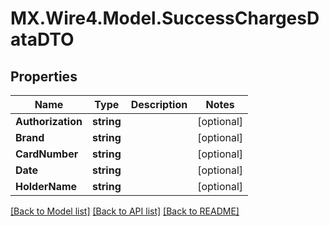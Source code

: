 # MX.Wire4.Model.SuccessChargesDataDTO
## Properties

Name | Type | Description | Notes
------------ | ------------- | ------------- | -------------
**Authorization** | **string** |  | [optional] 
**Brand** | **string** |  | [optional] 
**CardNumber** | **string** |  | [optional] 
**Date** | **string** |  | [optional] 
**HolderName** | **string** |  | [optional] 

[[Back to Model list]](../README.md#documentation-for-models) [[Back to API list]](../README.md#documentation-for-api-endpoints) [[Back to README]](../README.md)

